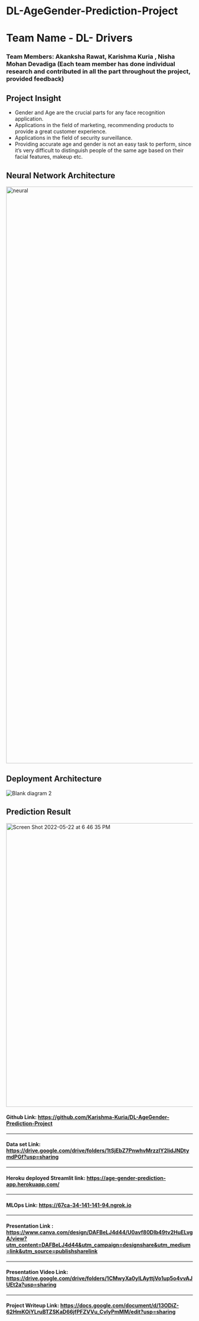 # DL-AgeGender-Prediction-Project

# Team Name - DL- Drivers
### Team Members: Akanksha Rawat, Karishma Kuria , Nisha Mohan Devadiga (Each team member has done individual research and contributed in all the part throughout the project, provided feedback)

## Project Insight
<ul>
<li> Gender and Age are the crucial parts for any face recognition application.</li> 

<li>Applications in the field of marketing, recommending products to provide a great customer experience.</li>

<li>Applications in the field of security surveillance.</li>

<li>Providing accurate age and gender is not an easy task to perform, since it’s very difficult to distinguish people of the same age based on their facial features, makeup etc.</li>
</ul>

## Neural Network Architecture
<img width="1553" alt="neural" src="https://user-images.githubusercontent.com/89233753/169738140-73eb48d3-744c-4e3b-a145-ee43c7756d45.png">

## Deployment Architecture
![Blank diagram 2](https://user-images.githubusercontent.com/77387431/169731641-1c660a19-b755-4679-98b3-e654b782f22a.jpeg)

## Prediction Result
<img width="764" alt="Screen Shot 2022-05-22 at 6 46 35 PM" src="https://user-images.githubusercontent.com/89233753/169737889-03561e3b-92c0-4880-aa97-8a2d2aa1afbe.png">


#### Github Link: https://github.com/Karishma-Kuria/DL-AgeGender-Prediction-Project
----
#### Data set Link: https://drive.google.com/drive/folders/1tSjEbZ7PnwhvMrzzIY2IidJNDtymdPGf?usp=sharing
----
#### Heroku deployed Streamlit link: https://age-gender-prediction-app.herokuapp.com/
---
#### MLOps Link: https://67ca-34-141-141-94.ngrok.io
---
#### Presentation Link : https://www.canva.com/design/DAFBeLJ4d44/U0avf80Dlb49tv2HuELvgA/view?utm_content=DAFBeLJ4d44&utm_campaign=designshare&utm_medium=link&utm_source=publishsharelink
---
#### Presentation Video Link: https://drive.google.com/drive/folders/1CMwyXa0yILAyttjVo1up5o4vvAJUEt2a?usp=sharing
---
#### Project Writeup Link: https://docs.google.com/document/d/13ODiZ-62HmKOiYLruBTZSKaD66jfPFZVVu_CvlyPmMM/edit?usp=sharing
